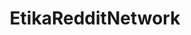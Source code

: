 ---
title: EtikaRedditNetwork
crosslinks:
- EtikaSpankingNetwork
- EtikaWorldNetwork
- CSSTutorials
- Enhancement
- metric_units
- REEEEEEEEEE
- livven
---